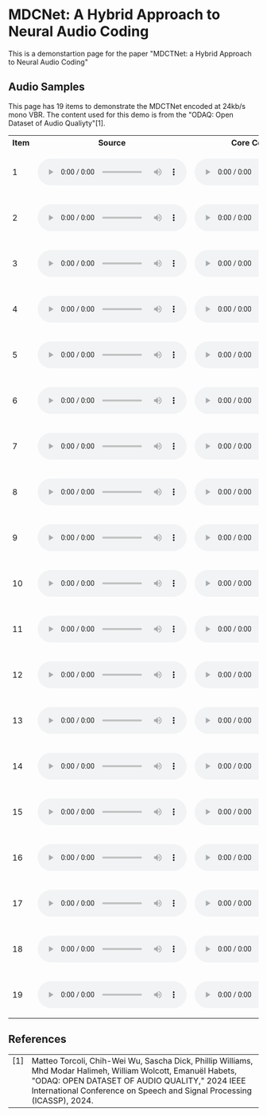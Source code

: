# MDCNet: A Hybrid Approach to Neural Audio Coding

This is a demonstartion page for the paper "MDCTNet: a Hybrid Approach to Neural Audio Coding"

## Audio Samples

This page has 19 items to demonstrate the MDCTNet encoded at 24kb/s mono VBR. The content used for this demo is from the "ODAQ: Open Dataset of Audio Qualiyty"[1].

<html>
    <table>
        <tr>
            <th>Item</th>
            <th>Source</th>
            <th>Core Codec 24kb/s</th>
            <th>MDCTNet 24kb/s</th>
        </tr>
        <tr>
            <td>1</td>
            <td>
                <p>
                    <audio controls>
                        <source src="./source/01b_trumpet_L.wav">
                    </audio>
                </p>
            </td>
            <td>
                <p>
                    <audio controls>
                        <source src="./core/01b_trumpet_L.encoder.wav">
                    </audio>
                </p>
            </td>
            <td>
                <p>
                    <audio controls>
                        <source src="./MDCTNet/01b_trumpet_L.mdctnet.wav">
                    </audio>
                </p>
            </td>
        </tr>
        <tr>
            <td>2</td>
            <td>
                <p>
                    <audio controls>
                        <source src="./source/04_choral_L.wav">
                    </audio>
                </p>
            </td>
            <td>
                <p>
                    <audio controls>
                        <source src="./core/04_choral_L.encoder.wav">
                    </audio>
                </p>
            </td>
            <td>
                <p>
                    <audio controls>
                        <source src="./MDCTNet/04_choral_L.mdctnet.wav">
                    </audio>
                </p>
            </td>
        </tr>
        <tr>
            <td>3</td>
            <td>
                <p>
                    <audio controls>
                        <source src="./source/11_guitar_L.wav">
                    </audio>
                </p>
            </td>
            <td>
                <p>
                    <audio controls>
                        <source src="./core/11_guitar_L.encoder.wav">
                    </audio>
                </p>
            </td>
            <td>
                <p>
                    <audio controls>
                        <source src="./MDCTNet/11_guitar_L.mdctnet.wav">
                    </audio>
                </p>
            </td>
        </tr>
        <tr>
            <td>4</td>
            <td>
                <p>
                    <audio controls>
                        <source src="./source/13_glockenspiel_L.wav">
                    </audio>
                </p>
            </td>
            <td>
                <p>
                    <audio controls>
                        <source src="./core/13_glockenspiel_L.encoder.wav">
                    </audio>
                </p>
            </td>
            <td>
                <p>
                    <audio controls>
                        <source src="./MDCTNet/13_glockenspiel_L.mdctnet.wav">
                    </audio>
                </p>
            </td>
        </tr>
        <tr>
            <td>5</td>
            <td>
                <p>
                    <audio controls>
                        <source src="./source/20c_accordion_L.wav">
                    </audio>
                </p>
            </td>
            <td>
                <p>
                    <audio controls>
                        <source src="./core/20c_accordion_L.encoder.wav">
                    </audio>
                </p>
            </td>
            <td>
                <p>
                    <audio controls>
                        <source src="./MDCTNet/20c_accordion_L.mdctnet.wav">
                    </audio>
                </p>
            </td>
        </tr>
        <tr>
            <td>6</td>
            <td>
                <p>
                    <audio controls>
                        <source src="./source/21_violin_L.wav">
                    </audio>
                </p>
            </td>
            <td>
                <p>
                    <audio controls>
                        <source src="./core/21_violin_L.encoder.wav">
                    </audio>
                </p>
            </td>
            <td>
                <p>
                    <audio controls>
                        <source src="./MDCTNet/21_violin_L.mdctnet.wav">
                    </audio>
                </p>
            </td>
        </tr>
        <tr>
            <td>7</td>
            <td>
                <p>
                    <audio controls>
                        <source src="./source/23_jazz_L.wav">
                    </audio>
                </p>
            </td>
            <td>
                <p>
                    <audio controls>
                        <source src="./core/23_jazz_L.encoder.wav">
                    </audio>
                </p>
            </td>
            <td>
                <p>
                    <audio controls>
                        <source src="./MDCTNet/23_jazz_L.mdctnet.wav">
                    </audio>
                </p>
            </td>
        </tr>
        <tr>
            <td>8</td>
            <td>
                <p>
                    <audio controls>
                        <source src="./source/27_castanets_L.wav">
                    </audio>
                </p>
            </td>
            <td>
                <p>
                    <audio controls>
                        <source src="./core/27_castanets_L.encoder.wav">
                    </audio>
                </p>
            </td>
            <td>
                <p>
                    <audio controls>
                        <source src="./MDCTNet/27_castanets_L.mdctnet.wav">
                    </audio>
                </p>
            </td>
        </tr>
        <tr>
            <td>9</td>
            <td>
                <p>
                    <audio controls>
                        <source src="./source/39_clapping_L.wav">
                    </audio>
                </p>
            </td>
            <td>
                <p>
                    <audio controls>
                        <source src="./core/39_clapping_L.encoder.wav">
                    </audio>
                </p>
            </td>
            <td>
                <p>
                    <audio controls>
                        <source src="./MDCTNet/39_clapping_L.mdctnet.wav">
                    </audio>
                </p>
            </td>
        </tr>
        <tr>
            <td>10</td>
            <td>
                <p>
                    <audio controls>
                        <source src="./source/DE_CosmosLandromat_remix1_LD6_L.wav">
                    </audio>
                </p>
            </td>
            <td>
                <p>
                    <audio controls>
                        <source src="./core/DE_CosmosLandromat_remix1_LD6_L.encoder.wav">
                    </audio>
                </p>
            </td>
            <td>
                <p>
                    <audio controls>
                        <source src="./MDCTNet/DE_CosmosLandromat_remix1_LD6_L.mdctnet.wav">
                    </audio>
                </p>
            </td>
        </tr>
        <tr>
            <td>11</td>
            <td>
                <p>
                    <audio controls>
                        <source src="./source/DE_CosmosLandromat_remix3_LD3_L.wav">
                    </audio>
                </p>
            </td>
            <td>
                <p>
                    <audio controls>
                        <source src="./core/DE_CosmosLandromat_remix3_LD3_L.encoder.wav">
                    </audio>
                </p>
            </td>
            <td>
                <p>
                    <audio controls>
                        <source src="./MDCTNet/DE_CosmosLandromat_remix3_LD3_L.mdctnet.wav">
                    </audio>
                </p>
            </td>
        </tr>
        <tr>
            <td>12</td>
            <td>
                <p>
                    <audio controls>
                        <source src="./source/DE_ElephantsDream_LD0_L.wav">
                    </audio>
                </p>
            </td>
            <td>
                <p>
                    <audio controls>
                        <source src="./core/DE_ElephantsDream_LD0_L.encoder.wav">
                    </audio>
                </p>
            </td>
            <td>
                <p>
                    <audio controls>
                        <source src="./MDCTNet/DE_ElephantsDream_LD0_L.mdctnet.wav">
                    </audio>
                </p>
            </td>
        </tr>
        <tr>
            <td>13</td>
            <td>
                <p>
                    <audio controls>
                        <source src="./source/DE_female_speech_music_1_LD0_L.wav">
                    </audio>
                </p>
            </td>
            <td>
                <p>
                    <audio controls>
                        <source src="./core/DE_female_speech_music_1_LD0_L.encoder.wav">
                    </audio>
                </p>
            </td>
            <td>
                <p>
                    <audio controls>
                        <source src="./MDCTNet/DE_female_speech_music_1_LD0_L.mdctnet.wav">
                    </audio>
                </p>
            </td>
        </tr>
        <tr>
            <td>14</td>
            <td>
                <p>
                    <audio controls>
                        <source src="./source/DE_female_speech_music_2_LD9_L.wav">
                    </audio>
                </p>
            </td>
            <td>
                <p>
                    <audio controls>
                        <source src="./core/DE_female_speech_music_2_LD9_L.encoder.wav">
                    </audio>
                </p>
            </td>
            <td>
                <p>
                    <audio controls>
                        <source src="./MDCTNet/DE_female_speech_music_2_LD9_L.mdctnet.wav">
                    </audio>
                </p>
            </td>
        </tr>
        <tr>
            <td>15</td>
            <td>
                <p>
                    <audio controls>
                        <source src="./source/DE_female_speech_music_3_LD3_L.wav">
                    </audio>
                </p>
            </td>
            <td>
                <p>
                    <audio controls>
                        <source src="./core/DE_female_speech_music_3_LD3_L.encoder.wav">
                    </audio>
                </p>
            </td>
            <td>
                <p>
                    <audio controls>
                        <source src="./MDCTNet/DE_female_speech_music_3_LD3_L.mdctnet.wav">
                    </audio>
                </p>
            </td>
        </tr>
        <tr>
            <td>16</td>
            <td>
                <p>
                    <audio controls>
                        <source src="./source/DE_Meridian_remix1_LD3_L.wav">
                    </audio>
                </p>
            </td>
            <td>
                <p>
                    <audio controls>
                        <source src="./core/DE_Meridian_remix1_LD3_L.encoder.wav">
                    </audio>
                </p>
            </td>
            <td>
                <p>
                    <audio controls>
                        <source src="./MDCTNet/DE_Meridian_remix1_LD3_L.mdctnet.wav">
                    </audio>
                </p>
            </td>
        </tr>
        <tr>
            <td>17</td>
            <td>
                <p>
                    <audio controls>
                        <source src="./source/DE_Meridian_remix2_LD6_L.wav">
                    </audio>
                </p>
            </td>
            <td>
                <p>
                    <audio controls>
                        <source src="./core/DE_Meridian_remix2_LD6_L.encoder.wav">
                    </audio>
                </p>
            </td>
            <td>
                <p>
                    <audio controls>
                        <source src="./MDCTNet/DE_Meridian_remix2_LD6_L.mdctnet.wav">
                    </audio>
                </p>
            </td>
        </tr>
        <tr>
            <td>18</td>
            <td>
                <p>
                    <audio controls>
                        <source src="./source/DE_SitaSings_remix1_LD0_L.wav">
                    </audio>
                </p>
            </td>
            <td>
                <p>
                    <audio controls>
                        <source src="./core/DE_SitaSings_remix1_LD0_L.encoder.wav">
                    </audio>
                </p>
            </td>
            <td>
                <p>
                    <audio controls>
                        <source src="./MDCTNet/DE_SitaSings_remix1_LD0_L.mdctnet.wav">
                    </audio>
                </p>
            </td>
        </tr>
        <tr>
            <td>19</td>
            <td>
                <p>
                    <audio controls>
                        <source src="./source/DE_SitaSings_remix2_LD6_L.wav">
                    </audio>
                </p>
            </td>
            <td>
                <p>
                    <audio controls>
                        <source src="./core/DE_SitaSings_remix2_LD6_L.encoder.wav">
                    </audio>
                </p>
            </td>
            <td>
                <p>
                    <audio controls>
                        <source src="./MDCTNet/DE_SitaSings_remix2_LD6_L.mdctnet.wav">
                    </audio>
                </p>
            </td>
        </tr>
    </table>    
</html>

## References
<html>
    <table>
      <tr>
        <td valign="top">[1]</td>
        <td valign="top">Matteo Torcoli, Chih-Wei Wu, Sascha Dick, Phillip Williams, Mhd Modar Halimeh, William Wolcott, Emanuël Habets, "ODAQ: OPEN DATASET OF AUDIO QUALITY," 2024 IEEE International Conference on Speech and Signal Processing (ICASSP), 2024.</td>
      </tr>
    </table>
</html>